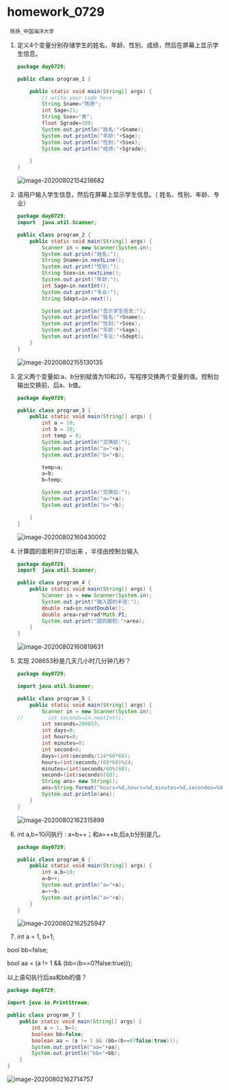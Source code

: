 # homework_0729
` 陈扬_中国海洋大学`

1. 定义4个变量分别存储学生的姓名、年龄、性别、成绩，然后在屏幕上显示学生信息。

    ```java
    package day0729;
    
    public class program_1 {
    
        public static void main(String[] args) {
            // write your code here
            String Sname="陈扬";
            int Sage=21;
            String Ssex="男";
            float Sgrade=100;
            System.out.println("姓名:"+Sname);
            System.out.println("年龄:"+Sage);
            System.out.println("性别:"+Ssex);
            System.out.println("成绩:"+Sgrade);
    
        }
    }
    ```

    ![image-20200802154218682](https://cy-1256894686.cos.ap-beijing.myqcloud.com/cy/2020-08-02-074219.png)

2. 请用户输入学生信息，然后在屏幕上显示学生信息。（ 姓名、性别、年龄、专业）

    ```java
    package day0729;
    import	java.util.Scanner;
    
    public class program_2 {
        public static void main(String[] args) {
            Scanner in = new Scanner(System.in);
            System.out.print("姓名:");
            String Sname=in.nextLine();
            System.out.print("性别:");
            String Ssex=in.nextLine();
            System.out.print("年龄:");
            int Sage=in.nextInt();
            System.out.print("专业:");
            String Sdept=in.next();
    
            System.out.println("显示学生信息:");
            System.out.println("姓名:"+Sname);
            System.out.println("性别:"+Ssex);
            System.out.println("年龄:"+Sage);
            System.out.println("专业:"+Sdept);
        }
    }
    ```

    ![image-20200802155130135](https://cy-1256894686.cos.ap-beijing.myqcloud.com/cy/2020-08-02-075130.png)

3. 定义两个变量如:a、b分别赋值为10和20，写程序交换两个变量的值。控制台输出交换前、后a、b值。

    ```java
    package day0729;
    
    public class program_3 {
        public static void main(String[] args) {
            int a = 10;
            int b = 20;
            int temp = 0;
            System.out.println("交换前:");
            System.out.println("a="+a);
            System.out.println("b="+b);
    
            temp=a;
            a=b;
            b=temp;
    
            System.out.println("交换后:");
            System.out.println("a="+a);
            System.out.println("b="+b);
    
        }
    }
    ```

    ![image-20200802160430002](https://cy-1256894686.cos.ap-beijing.myqcloud.com/cy/2020-08-02-080430.png)

4. 计算圆的面积并打印出来 ，半径由控制台输入

    ```java
    package day0729;
    import	java.util.Scanner;
    
    public class program_4 {
        public static void main(String[] args) {
            Scanner in = new Scanner(System.in);
            System.out.print("输入圆的半径:");
            double rad=in.nextDouble();
            double area=rad*rad*Math.PI;
            System.out.print("圆的面积:"+area);
        }
    }
    ```

    ![image-20200802160819631](https://cy-1256894686.cos.ap-beijing.myqcloud.com/cy/2020-08-02-080819.png)

5. 实现 208653秒是几天几小时几分钟几秒？

    ```java
    package day0729;
    
    import java.util.Scanner;
    
    public class program_5 {
        public static void main(String[] args) {
            Scanner in = new Scanner(System.in);
    //        int seconds=in.nextInt();
            int seconds=208653;
            int days=0;
            int hours=0;
            int minutes=0;
            int second=0;
            days=(int)seconds/(24*60*60);
            hours=(int)seconds/(60*60)%24;
            minutes=(int)seconds/60%(60);
            second=(int)seconds%(60);
            String ans= new String();
            ans=String.format("hours=%d,hours=%d,minutes=%d,secondes=%d",days,hours,minutes,second);
            System.out.println(ans);
        }
    }
    ```

    ![image-20200802162315899](https://cy-1256894686.cos.ap-beijing.myqcloud.com/cy/2020-08-02-082316.png)

6. int a,b=10问执行 : a=b++；和a=++b;后a,b分别是几。

    ```java
    package day0729;
    
    public class program_6 {
        public static void main(String[] args) {
            int a,b=10;
            a=b++;
            System.out.println("a="+a);
            a=++b;
            System.out.println("a="+a);
        }
    }
    ```

    ![image-20200802162525947](https://cy-1256894686.cos.ap-beijing.myqcloud.com/cy/2020-08-02-082526.png)

7.  int a = 1, b=1;

  bool bb=false;

  bool aa = (a != 1 && (bb=(b==0?false:true)));

  以上语句执行后aa和bb的值？

  ```java
  package day0729;
  
  import java.io.PrintStream;
  
  public class program_7 {
      public static void main(String[] args) {
          int a = 1, b=1;
          boolean bb=false;
          boolean aa = (a != 1 && (bb=(b==0?false:true)));
          System.out.println("aa="+aa);
          System.out.println("bb="+bb);
      }
  }
  ```

  ![image-20200802162714757](https://cy-1256894686.cos.ap-beijing.myqcloud.com/cy/2020-08-02-082715.png)

